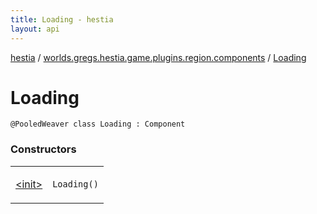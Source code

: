 ```yaml
---
title: Loading - hestia
layout: api
---
```


<div class='api-docs-breadcrumbs'><a href="../../index.html">hestia</a> / <a href="../index.html">worlds.gregs.hestia.game.plugins.region.components</a> / <a href="./index.html">Loading</a></div>

# Loading

<div class="signature"><code><span class="identifier">@PooledWeaver</span> <span class="keyword">class </span><span class="identifier">Loading</span>&nbsp;<span class="symbol">:</span>&nbsp;<span class="identifier">Component</span></code></div>

### Constructors

<table class="api-docs-table">
<tbody>
<tr>
<td markdown="1">

<a href="-init-.html">&lt;init&gt;</a>


</td>
<td markdown="1">
<div class="signature"><code><span class="identifier">Loading</span><span class="symbol">(</span><span class="symbol">)</span></code></div>

</td>
</tr>
</tbody>
</table>
